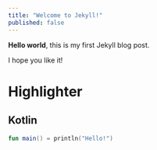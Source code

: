 ```yaml
---
title: "Welcome to Jekyll!"
published: false
---
```


**Hello world**, this is my first Jekyll blog post.

I hope you like it!

# Highlighter
## Kotlin
```kotlin
fun main() = println("Hello!")
```

